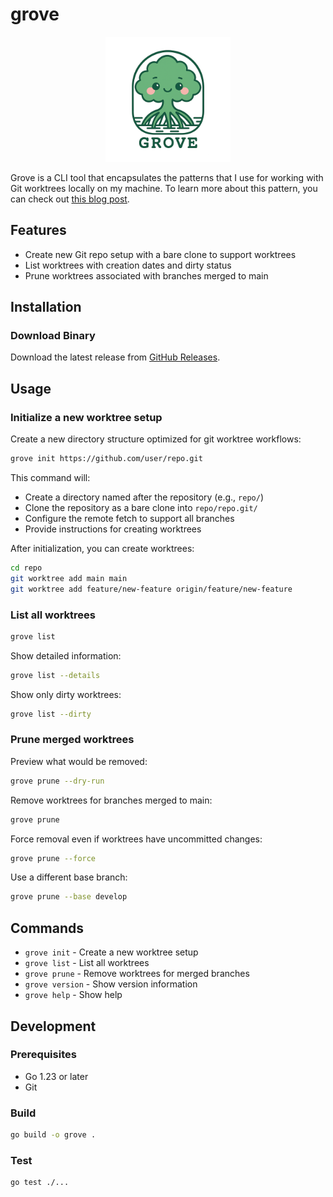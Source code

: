 # grove

<div align="center">
  <img src="assets/logo.png" alt="Grove Logo" width="200"/>
</div>

Grove is a CLI tool that encapsulates the patterns that I use for working with Git worktrees locally on my machine. To learn more about this pattern, you can check out [this blog post](https://blog.safia.rocks/2025/09/03/git-worktrees/).

## Features

- Create new Git repo setup with a bare clone to support worktrees
- List worktrees with creation dates and dirty status
- Prune worktrees associated with branches merged to main

## Installation

### Download Binary

Download the latest release from [GitHub Releases](https://github.com/captainsafia/grove/releases).

## Usage

### Initialize a new worktree setup

Create a new directory structure optimized for git worktree workflows:

```bash
grove init https://github.com/user/repo.git
```

This command will:

- Create a directory named after the repository (e.g., `repo/`)
- Clone the repository as a bare clone into `repo/repo.git/`
- Configure the remote fetch to support all branches
- Provide instructions for creating worktrees

After initialization, you can create worktrees:

```bash
cd repo
git worktree add main main
git worktree add feature/new-feature origin/feature/new-feature
```

### List all worktrees

```bash
grove list
```

Show detailed information:

```bash
grove list --details
```

Show only dirty worktrees:

```bash
grove list --dirty
```

### Prune merged worktrees

Preview what would be removed:

```bash
grove prune --dry-run
```

Remove worktrees for branches merged to main:

```bash
grove prune
```

Force removal even if worktrees have uncommitted changes:

```bash
grove prune --force
```

Use a different base branch:

```bash
grove prune --base develop
```

## Commands

- `grove init` - Create a new worktree setup
- `grove list` - List all worktrees
- `grove prune` - Remove worktrees for merged branches
- `grove version` - Show version information
- `grove help` - Show help

## Development

### Prerequisites

- Go 1.23 or later
- Git

### Build

```bash
go build -o grove .
```

### Test

```bash
go test ./...
```
